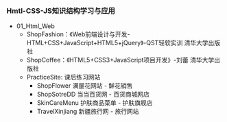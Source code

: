 ### Hmtl-CSS-JS知识结构学习与应用
* 01_Html_Web
    * ShopFashion：《Web前端设计与开发-HTML+CSS+JavaScript+HTML5+jQuery》-QST轻软实训 清华大学出版社
    * ShopCoffee：《HTML5+CSS3+JavaScript项目开发》-刘蕾 清华大学出版社
    * PracticeSite: 课后练习网站
        * ShopFlower 满屋花网站 - 鲜花销售
        * ShopSotreDD 当当百货网 - 百货商城网店
        * SkinCareMenu 护肤商品菜单 - 护肤旗舰店
        * TravelXinjiang 新疆旅行网 - 旅行网站